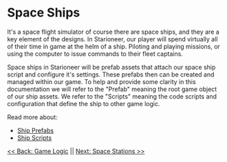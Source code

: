 # Space Ships
It's a space flight simulator of course there are space ships, and they are a key element of the designs. In Starioneer, our player will spend virtually all of their time in game at the helm of a ship. Piloting and playing missions, or using the computer to issue commands to their fleet captains.

Space ships in Starioneer will be prefab assets that attach our space ship script and configure it's settings. These prefabs then can be created and managed within our game. To help and provide some clarity in this documentation we will refer to the "Prefab" meaning the root game object of our ship assets. We refer to the "Scripts" meaning the code scripts and configuration that define the ship to other game logic.

Read more about:
- [Ship Prefabs](./ShipPrefabs.md)
- [Ship Scripts](./ShipScripts.md)

[<< Back: Game Logic](../GameLogic/README.md) || [Next: Space Stations >>](../Stations/README.md)

